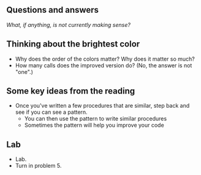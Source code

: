 Questions and answers
---------------------

_What, if anything, is not currently making sense?_

Thinking about the brightest color
----------------------------------

* Why does the order of the colors matter?  Why does it matter so much?
* How many calls does the improved version do?  (No, the answer is not "one".)

Some key ideas from the reading
-------------------------------

* Once you've written a few procedures that are similar, step back and
  see if you can see a pattern.
    * You can then use the pattern to write similar procedures
    * Sometimes the pattern will help you improve your code

Lab
---

* Lab.
* Turn in problem 5.
